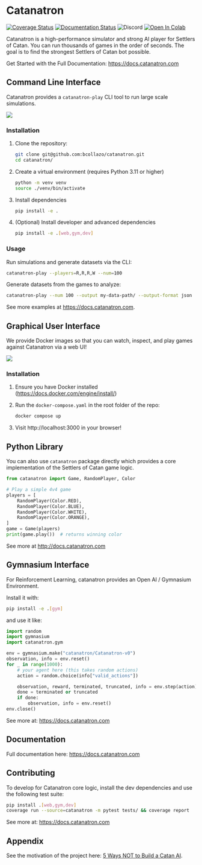 # Catanatron

[![Coverage Status](https://coveralls.io/repos/github/bcollazo/catanatron/badge.svg?branch=master)](https://coveralls.io/github/bcollazo/catanatron?branch=master)
[![Documentation Status](https://readthedocs.org/projects/catanatron/badge/?version=latest)](https://catanatron.readthedocs.io/en/latest/?badge=latest)
![Discord](https://img.shields.io/discord/1385302652014825552)
[![Open In Colab](https://colab.research.google.com/assets/colab-badge.svg)](https://colab.research.google.com/github/bcollazo/catanatron/blob/master/examples/Overview.ipynb)

Catanatron is a high-performance simulator and strong AI player for Settlers of Catan. You can run thousands of games in the order of seconds. The goal is to find the strongest Settlers of Catan bot possible. 

Get Started with the Full Documentation: https://docs.catanatron.com

## Command Line Interface
Catanatron provides a `catanatron-play` CLI tool to run large scale simulations.

<p align="left">
 <img src="https://raw.githubusercontent.com/bcollazo/catanatron/master/docs/source/_static/cli.gif">
</p>

### Installation

1. Clone the repository:

    ```bash
    git clone git@github.com:bcollazo/catanatron.git
    cd catanatron/
    ```
2. Create a virtual environment (requires Python 3.11 or higher) 

    ```bash
    python -m venv venv
    source ./venv/bin/activate
    ```
3. Install dependencies

    ```bash
    pip install -e .
    ```
4. (Optional) Install developer and advanced dependencies 

    ```bash
    pip install -e .[web,gym,dev]
    ```

### Usage

Run simulations and generate datasets via the CLI:

```bash
catanatron-play --players=R,R,R,W --num=100
```

Generate datasets from the games to analyze:
```bash
catanatron-play --num 100 --output my-data-path/ --output-format json
```

See more examples at https://docs.catanatron.com.


## Graphical User Interface

We provide Docker images so that you can watch, inspect, and play games against Catanatron via a web UI!

<p align="left">
 <img src="https://raw.githubusercontent.com/bcollazo/catanatron/master/docs/source/_static/CatanatronUI.png">
</p>


### Installation

1. Ensure you have Docker installed (https://docs.docker.com/engine/install/)
2. Run the `docker-compose.yaml` in the root folder of the repo:

    ```bash
    docker compose up
    ```
3. Visit http://localhost:3000 in your browser!

## Python Library

You can also use `catanatron` package directly which provides a core
implementation of the Settlers of Catan game logic.

```python
from catanatron import Game, RandomPlayer, Color

# Play a simple 4v4 game
players = [
    RandomPlayer(Color.RED),
    RandomPlayer(Color.BLUE),
    RandomPlayer(Color.WHITE),
    RandomPlayer(Color.ORANGE),
]
game = Game(players)
print(game.play())  # returns winning color
```

See more at http://docs.catanatron.com

## Gymnasium Interface
For Reinforcement Learning, catanatron provides an Open AI / Gymnasium Environment.

Install it with:
```bash
pip install -e .[gym]
```

and use it like:
```python
import random
import gymnasium
import catanatron.gym

env = gymnasium.make("catanatron/Catanatron-v0")
observation, info = env.reset()
for _ in range(1000):
    # your agent here (this takes random actions)
    action = random.choice(info["valid_actions"])

    observation, reward, terminated, truncated, info = env.step(action)
    done = terminated or truncated
    if done:
        observation, info = env.reset()
env.close()
```

See more at: https://docs.catanatron.com


## Documentation
Full documentation here: https://docs.catanatron.com

## Contributing

To develop for Catanatron core logic, install the dev dependencies and use the following test suite:

```bash
pip install .[web,gym,dev]
coverage run --source=catanatron -m pytest tests/ && coverage report
```

See more at: https://docs.catanatron.com

## Appendix
See the motivation of the project here: [5 Ways NOT to Build a Catan AI](https://medium.com/@bcollazo2010/5-ways-not-to-build-a-catan-ai-e01bc491af17).


